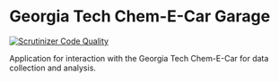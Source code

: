 # Georgia Tech Chem-E-Car Garage

[![Scrutinizer Code Quality](https://scrutinizer-ci.com/g/gtChem-E-Car/garage/badges/quality-score.png?b=master)](https://scrutinizer-ci.com/g/gtChem-E-Car/garage/?branch=master)

Application for interaction with the Georgia Tech Chem-E-Car for data collection and analysis.
